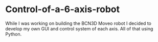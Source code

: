 # Control-of-a-6-axis-robot
While I was working on building the BCN3D Moveo robot I decided to develop my own GUI and control system of each axis. All of that using Python.
